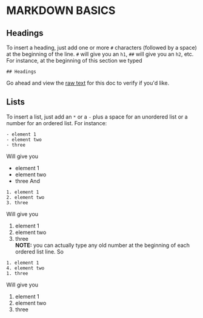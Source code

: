 # MARKDOWN BASICS

## Headings
To insert a heading, just add one or more `#` characters (followed by a space) at the beginning of the line. `#` will give you an `h1`, `##` will give you an `h2`, etc. For instance, at the beginning of this section we typed
```
## Headings
```
Go ahead and view the [raw text](https://raw.githubusercontent.com/learninglab-dev/ll-docs/master/workflow/instructions/markdown_basics.md) for this doc to verify if you'd like.

## Lists
To insert a list, just add an `*` or a `-` plus a space for an unordered list or a number for an ordered list.  For instance:
```
- element 1
- element two
- three
```
Will give you
- element 1
- element two
- three
And
```
1. element 1
2. element two
3. three
```
Will give you
1. element 1
2. element two
3. three  
**NOTE:** you can actually type any old number at the beginning of each ordered list line.  So
```
1. element 1
4. element two
1. three
```
Will give you
1. element 1
4. element two
1. three
